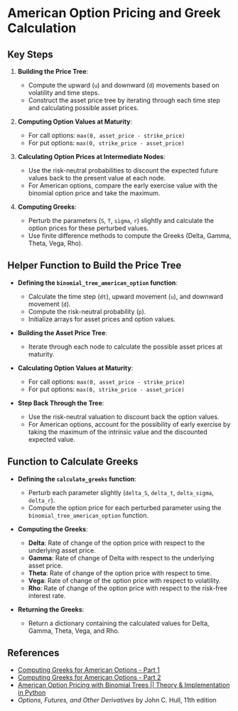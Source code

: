 # American Option Pricing and Greek Calculation 

## Key Steps 

1. **Building the Price Tree**:
    - Compute the upward (`u`) and downward (`d`) movements based on volatility and time steps.
    - Construct the asset price tree by iterating through each time step and calculating possible asset prices.

2. **Computing Option Values at Maturity**:
    - For call options: `max(0, asset_price - strike_price)`
    - For put options: `max(0, strike_price - asset_price)`

3. **Calculating Option Prices at Intermediate Nodes**:
    - Use the risk-neutral probabilities to discount the expected future values back to the present value at each node.
    - For American options, compare the early exercise value with the binomial option price and take the maximum.

4. **Computing Greeks**:
    - Perturb the parameters (`S`, `T`, `sigma`, `r`) slightly and calculate the option prices for these perturbed values.
    - Use finite difference methods to compute the Greeks (Delta, Gamma, Theta, Vega, Rho).

## Helper Function to Build the Price Tree

- **Defining the `binomial_tree_american_option` function**:
    - Calculate the time step (`dt`), upward movement (`u`), and downward movement (`d`).
    - Compute the risk-neutral probability (`p`).
    - Initialize arrays for asset prices and option values.

- **Building the Asset Price Tree**:
    - Iterate through each node to calculate the possible asset prices at maturity.

- **Calculating Option Values at Maturity**:
    - For call options: `max(0, asset_price - strike_price)`
    - For put options: `max(0, strike_price - asset_price)`

- **Step Back Through the Tree**:
    - Use the risk-neutral valuation to discount back the option values.
    - For American options, account for the possibility of early exercise by taking the maximum of the intrinsic value and the discounted expected value.

## Function to Calculate Greeks

- **Defining the `calculate_greeks` function**:
    - Perturb each parameter slightly (`delta_S`, `delta_t`, `delta_sigma`, `delta_r`).
    - Compute the option price for each perturbed parameter using the `binomial_tree_american_option` function.

- **Computing the Greeks**:
    - **Delta**: Rate of change of the option price with respect to the underlying asset price.
    - **Gamma**: Rate of change of Delta with respect to the underlying asset price.
    - **Theta**: Rate of change of the option price with respect to time.
    - **Vega**: Rate of change of the option price with respect to volatility.
    - **Rho**: Rate of change of the option price with respect to the risk-free interest rate.

- **Returning the Greeks**:
    - Return a dictionary containing the calculated values for Delta, Gamma, Theta, Vega, and Rho.

## References
- [Computing Greeks for American Options - Part 1](https://alphalerts.com/blog/Computing-Greeks-for-American-Options-Part-1/)
- [Computing Greeks for American Options - Part 2](https://alphalerts.com/blog/Computing-Greeks-for-American-Options-Part-2/)
- [American Option Pricing with Binomial Trees || Theory & Implementation in Python](https://www.youtube.com/watch?v=K2Iy8bCmXjk)
- *Options, Futures, and Other Derivatives* by John C. Hull, 11th edition
 
